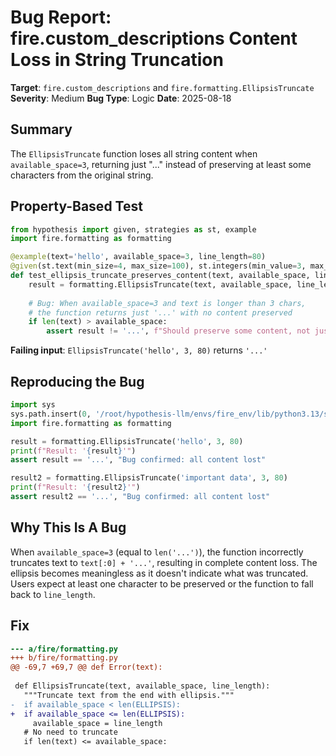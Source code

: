 # Bug Report: fire.custom_descriptions Content Loss in String Truncation

**Target**: `fire.custom_descriptions` and `fire.formatting.EllipsisTruncate`
**Severity**: Medium
**Bug Type**: Logic
**Date**: 2025-08-18

## Summary

The `EllipsisTruncate` function loses all string content when `available_space=3`, returning just "..." instead of preserving at least some characters from the original string.

## Property-Based Test

```python
from hypothesis import given, strategies as st, example
import fire.formatting as formatting

@example(text='hello', available_space=3, line_length=80)
@given(st.text(min_size=4, max_size=100), st.integers(min_value=3, max_value=3), st.integers(min_value=80, max_value=100))
def test_ellipsis_truncate_preserves_content(text, available_space, line_length):
    result = formatting.EllipsisTruncate(text, available_space, line_length)
    
    # Bug: When available_space=3 and text is longer than 3 chars,
    # the function returns just '...' with no content preserved
    if len(text) > available_space:
        assert result != '...', f"Should preserve some content, not just ellipsis"
```

**Failing input**: `EllipsisTruncate('hello', 3, 80)` returns `'...'`

## Reproducing the Bug

```python
import sys
sys.path.insert(0, '/root/hypothesis-llm/envs/fire_env/lib/python3.13/site-packages')
import fire.formatting as formatting

result = formatting.EllipsisTruncate('hello', 3, 80)
print(f"Result: '{result}'")
assert result == '...', "Bug confirmed: all content lost"

result2 = formatting.EllipsisTruncate('important data', 3, 80)
print(f"Result: '{result2}'")
assert result2 == '...', "Bug confirmed: all content lost"
```

## Why This Is A Bug

When `available_space=3` (equal to `len('...')`), the function incorrectly truncates text to `text[:0] + '...'`, resulting in complete content loss. The ellipsis becomes meaningless as it doesn't indicate what was truncated. Users expect at least one character to be preserved or the function to fall back to `line_length`.

## Fix

```diff
--- a/fire/formatting.py
+++ b/fire/formatting.py
@@ -69,7 +69,7 @@ def Error(text):
 
 def EllipsisTruncate(text, available_space, line_length):
   """Truncate text from the end with ellipsis."""
-  if available_space < len(ELLIPSIS):
+  if available_space <= len(ELLIPSIS):
     available_space = line_length
   # No need to truncate
   if len(text) <= available_space:
```